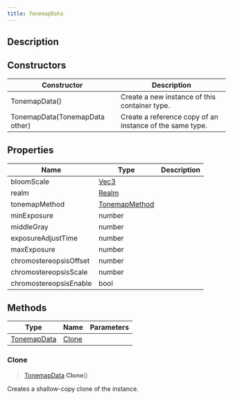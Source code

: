 ```yaml
---
title: TonemapData
---
```

## Description

## Constructors

| Constructor                    | Description                                              |
| ------------------------------ | -------------------------------------------------------- |
| TonemapData()                  | Create a new instance of this container type.            |
| TonemapData(TonemapData other) | Create a reference copy of an instance of the same type. |

## Properties

| Name                   | Type                                               | Description |
| ---------------------- | -------------------------------------------------- | ----------- |
| bloomScale             | [Vec3](/vext/ref/shared/class/vec3)                  |             |
| realm                  | [Realm](/vext/ref/fb/realm)                 |             |
| tonemapMethod          | [TonemapMethod](/vext/ref/fb/tonemapmethod) |             |
| minExposure            | number                                             |             |
| middleGray             | number                                             |             |
| exposureAdjustTime     | number                                             |             |
| maxExposure            | number                                             |             |
| chromostereopsisOffset | number                                             |             |
| chromostereopsisScale  | number                                             |             |
| chromostereopsisEnable | bool                                               |             |

## Methods

| Type                                            | Name            | Parameters |
| ----------------------------------------------- | --------------- | ---------- |
| [TonemapData](/vext/ref/client/class/tonemapdata) | [Clone](#clone) |            |

### Clone

> [TonemapData](/vext/ref/client/class/tonemapdata) **Clone**()

Creates a shallow-copy clone of the instance.
